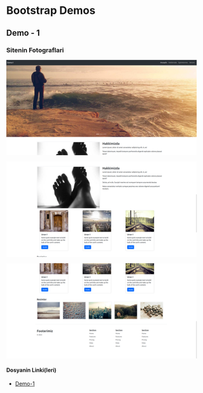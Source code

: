 # Bootstrap Demos

## Demo - 1 

### Sitenin Fotograflari

 ![](https://github.com/rrob1n/frontend-bootstrap-demos/blob/main/project-images-for-md-file/Screenshot%20from%202023-03-01%2023-52-40.png?raw=true)

 ![](https://github.com/rrob1n/frontend-bootstrap-demos/blob/main/project-images-for-md-file/Screenshot%20from%202023-03-01%2023-52-53.png?raw=true)

 ![](https://github.com/rrob1n/frontend-bootstrap-demos/blob/main/project-images-for-md-file/Screenshot%20from%202023-03-01%2023-52-59.png?raw=true)


 #### Dosyanin Linki(leri)

 - [Demo-1](https://github.com/rrob1n/frontend-bootstrap-demos/blob/main/demo1/demo1.html)